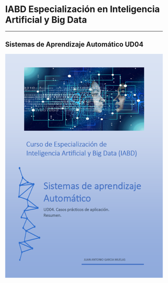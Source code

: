 # IABD Especialización en Inteligencia Artificial y Big Data
---
## Sistemas de Aprendizaje Automático UD04

![Sistemas de Aprendizaje Automático](./SAA04_Portada.png "Casos prácticos de aplicación") 